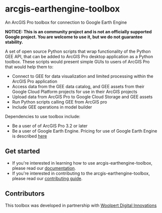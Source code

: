 # arcgis-earthengine-toolbox
An ArcGIS Pro toolbox for connection to Google Earth Engine

**NOTICE: This is an community project and is not an officially supported Google project. You are welcome to use it, but we do not guarantee stability.**

A set of open source Python scripts that wrap functionality of the Python GEE API, that can be added to ArcGIS Pro desktop application as a Python toolbox. These scripts would present simple GUIs to users of ArcGIS Pro that would help them to: 
* Connect to GEE for data visualization and limited processing within the ArcGIS Pro application
* Access data from the GEE data catalog, and GEE assets from their Google Cloud Platform projects for use in their ArcGIS projects
* Upload data from ArcGIS Pro to Google Cloud Storage and GEE assets
* Run Python scripts calling GEE from ArcGIS pro 
* Include GEE operations in model builder

Dependencies to use toolbox include: 
* Be a user of of ArcGIS Pro 3.2 or later
* Be a user of Google Earth Engine. Pricing for use of Google Earth Engine is described [here](https://cloud.google.com/earth-engine/pricing)

## Get started
* If you're interested in learning how to use arcgis-earthengine-toolbox, please read our [documentation](docs/index.md).
* If you're interested in contributing to the arcgis-earthengine-toolbox, please read our [contributing guide](https://github.com/gee-community/arcgis-earthengine-toolbox/blob/main/CONTRIBUTING.md).

## Contributors
This toolbox was developed in partnership with [Woolpert Digital Innovations](http://innovations.woolpert.com)
